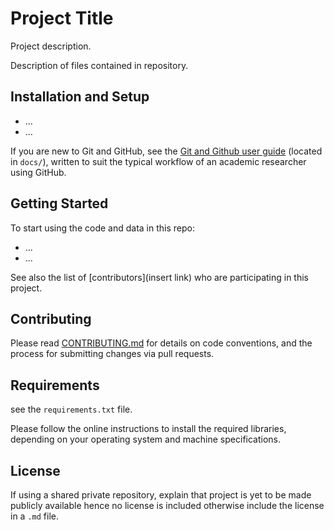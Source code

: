 # Project Title

Project description.

Description of files contained in repository.

## Installation and Setup

* ...
* ...

If you are new to Git and GitHub, see the [Git and Github user guide](https://github.com/vincejstraub/tools-template-repository/blob/main/docs/github-user-guide.md) (located in `docs/`), written to suit the typical workflow of an academic researcher using GitHub.

## Getting Started
To start using the code and data in this repo:

* ...
* ...

See also the list of [contributors](insert link) who are participating in this project.

## Contributing

Please read [CONTRIBUTING.md](https://github.com/vincejstraub/developing-exploration-behavior/blob/main/.github/CONTRIBUTING.md) for details on  code conventions, and the process for submitting changes via pull requests.

## Requirements
see the `requirements.txt` file.

Please follow the online instructions to install the required libraries, depending on your operating system and machine specifications. 

## License

If using a shared private repository, explain that project is yet to be made publicly available hence no license is included otherwise include the license in a `.md` file.
